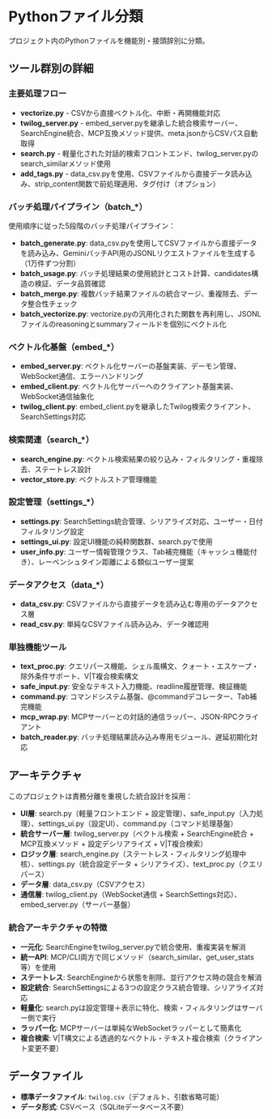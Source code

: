 # Pythonファイル分類

プロジェクト内のPythonファイルを機能別・接頭辞別に分類。

## ツール群別の詳細

### 主要処理フロー
- **vectorize.py** - CSVから直接ベクトル化、中断・再開機能対応
- **twilog_server.py** - embed_server.pyを継承した統合検索サーバー、SearchEngine統合、MCP互換メソッド提供、meta.jsonからCSVパス自動取得
- **search.py** - 軽量化された対話的検索フロントエンド、twilog_server.pyのsearch_similarメソッド使用
- **add_tags.py** - data_csv.pyを使用、CSVファイルから直接データ読み込み、strip_content関数で前処理適用、タグ付け（オプション）

### バッチ処理パイプライン（batch_*）
使用順序に従った5段階のバッチ処理パイプライン：
- **batch_generate.py**: data_csv.pyを使用してCSVファイルから直接データを読み込み、GeminiバッチAPI用のJSONLリクエストファイルを生成する（1万件ずつ分割）
- **batch_usage.py**: バッチ処理結果の使用統計とコスト計算、candidates構造の検証、データ品質確認
- **batch_merge.py**: 複数バッチ結果ファイルの統合マージ、重複除去、データ整合性チェック
- **batch_vectorize.py**: vectorize.pyの汎用化された関数を再利用し、JSONLファイルのreasoningとsummaryフィールドを個別にベクトル化

### ベクトル化基盤（embed_*）
- **embed_server.py**: ベクトル化サーバーの基盤実装、デーモン管理、WebSocket通信、エラーハンドリング
- **embed_client.py**: ベクトル化サーバーへのクライアント基盤実装、WebSocket通信抽象化
- **twilog_client.py**: embed_client.pyを継承したTwilog検索クライアント、SearchSettings対応

### 検索関連（search_*）
- **search_engine.py**: ベクトル検索結果の絞り込み・フィルタリング・重複除去、ステートレス設計
- **vector_store.py**: ベクトルストア管理機能

### 設定管理（settings_*）
- **settings.py**: SearchSettings統合管理、シリアライズ対応、ユーザー・日付フィルタリング設定
- **settings_ui.py**: 設定UI機能の純粋関数群、search.pyで使用
- **user_info.py**: ユーザー情報管理クラス、Tab補完機能（キャッシュ機能付き）、レーベンシュタイン距離による類似ユーザー提案

### データアクセス（data_*）
- **data_csv.py**: CSVファイルから直接データを読み込む専用のデータアクセス層
- **read_csv.py**: 単純なCSVファイル読み込み、データ確認用

### 単独機能ツール
- **text_proc.py**: クエリパース機能、シェル風構文、クォート・エスケープ・除外条件サポート、V|T複合検索構文
- **safe_input.py**: 安全なテキスト入力機能、readline履歴管理、検証機能
- **command.py**: コマンドシステム基盤、@commandデコレーター、Tab補完機能
- **mcp_wrap.py**: MCPサーバーとの対話的通信ラッパー、JSON-RPCクライアント
- **batch_reader.py**: バッチ処理結果読み込み専用モジュール、遅延初期化対応

## アーキテクチャ
このプロジェクトは責務分離を重視した統合設計を採用：

- **UI層**: search.py（軽量フロントエンド + 設定管理）、safe_input.py（入力処理）、settings_ui.py（設定UI）、command.py（コマンド処理基盤）
- **統合サーバー層**: twilog_server.py（ベクトル検索 + SearchEngine統合 + MCP互換メソッド + 設定デシリアライズ + V|T複合検索）
- **ロジック層**: search_engine.py（ステートレス・フィルタリング処理中核）、settings.py（統合設定データ + シリアライズ）、text_proc.py（クエリパース）
- **データ層**: data_csv.py（CSVアクセス）
- **通信層**: twilog_client.py（WebSocket通信 + SearchSettings対応）、embed_server.py（サーバー基盤）

### 統合アーキテクチャの特徴
- **一元化**: SearchEngineをtwilog_server.pyで統合使用、重複実装を解消
- **統一API**: MCP/CLI両方で同じメソッド（search_similar、get_user_stats等）を使用
- **ステートレス**: SearchEngineから状態を削除、並行アクセス時の競合を解消
- **設定統合**: SearchSettingsによる3つの設定クラス統合管理、シリアライズ対応
- **軽量化**: search.pyは設定管理＋表示に特化、検索・フィルタリングはサーバー側で実行
- **ラッパー化**: MCPサーバーは単純なWebSocketラッパーとして簡素化
- **複合検索**: V|T構文による透過的なベクトル・テキスト複合検索（クライアント変更不要）

## データファイル
- **標準データファイル**: `twilog.csv`（デフォルト、引数省略可能）
- **データ形式**: CSVベース（SQLiteデータベース不要）
